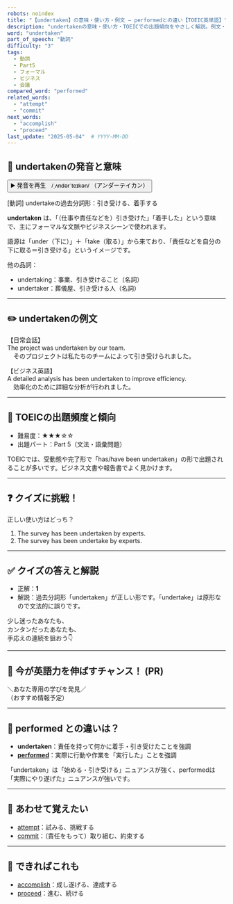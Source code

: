 ```yaml
---
robots: noindex
title: "【undertaken】の意味・使い方・例文 ― performedとの違い【TOEIC英単語】"
description: "undertakenの意味・使い方・TOEICでの出題傾向をやさしく解説。例文・クイズ付きでperformedとの違いもわかりやすく学べます。"
word: "undertaken"
part_of_speech: "動詞"
difficulty: "3"
tags:
  - 動詞
  - Part5
  - フォーマル
  - ビジネス
  - 会議
compared_word: "performed"
related_words:
  - "attempt"
  - "commit"
next_words:
  - "accomplish"
  - "proceed"
last_update: "2025-05-04"  # YYYY-MM-DD
---
```


## 🔰 undertakenの発音と意味

<button class="play-audio" onclick="playTTS('undertaken')">
  <span class="play-audio-main">
    ▶️ 発音を再生　/ˌʌndərˈteɪkən/
  </span>
  <span class="play-audio-sub">
    （アンダーテイカン）
  </span>
</button>

[動詞] undertakeの過去分詞形：引き受ける、着手する

**undertaken** は、「（仕事や責任などを）引き受けた」「着手した」という意味で、主にフォーマルな文脈やビジネスシーンで使われます。

語源は「under（下に）」＋「take（取る）」から来ており、「責任などを自分の下に取る＝引き受ける」というイメージです。

他の品詞：  
- undertaking：事業、引き受けること（名詞）
- undertaker：葬儀屋、引き受ける人（名詞）

---

## ✏️ undertakenの例文

【日常会話】  
The project was undertaken by our team.  
　そのプロジェクトは私たちのチームによって引き受けられました。

【ビジネス英語】  
A detailed analysis has been undertaken to improve efficiency.  
　効率化のために詳細な分析が行われました。

---

## 🎯 TOEICの出題頻度と傾向

- 難易度：★★★☆☆
- 出題パート：Part 5（文法・語彙問題）

TOEICでは、受動態や完了形で「has/have been undertaken」の形で出題されることが多いです。ビジネス文書や報告書でよく見かけます。

---

## ❓ クイズに挑戦！

正しい使い方はどっち？

1. The survey has been undertaken by experts.  
2. The survey has been undertake by experts.

---

## ✅ クイズの答えと解説

- 正解：**1**
- 解説：過去分詞形「undertaken」が正しい形です。「undertake」は原形なので文法的に誤りです。

少し迷ったあなたも、  
カンタンだったあなたも、  
手応えの連続を狙おう👇️

---

## 🚀 今が英語力を伸ばすチャンス！ (PR)

<div class="info-center">
＼あなた専用の学びを発見／<br>  
（おすすめ情報予定）
</div>

---

## 🤔  performed との違いは？

- **undertaken**：責任を持って何かに着手・引き受けたことを強調
- **[performed](/word/performed)**：実際に行動や作業を「実行した」ことを強調

「undertaken」は「始める・引き受ける」ニュアンスが強く、performedは「実際にやり遂げた」ニュアンスが強いです。

---

## 🧩 あわせて覚えたい

- [attempt](/word/attempt)：試みる、挑戦する
- [commit](/word/commit)：（責任をもって）取り組む、約束する

---

## 📖 できればこれも

- [accomplish](/word/accomplish)：成し遂げる、達成する
- [proceed](/word/proceed)：進む、続ける

<!-- cvid: aid35_bid22 -->
